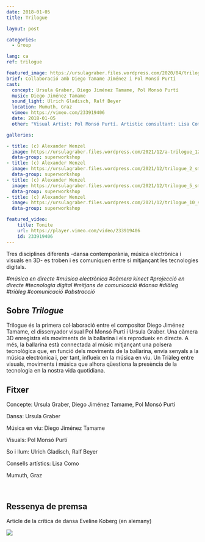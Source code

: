 ```yaml
---
date: 2018-01-05
title: Trilogue

layout: post

categories:
  - Group

lang: ca
ref: trilogue

featured_image: https://ursulagraber.files.wordpress.com/2020/04/trilogue_8.jpg?w=500&fit=crop
brief: Collaboració amb Diego Tamame Jiménez i Pol Monsó Purtí
cast:
  concept: Ursula Graber, Diego Jiménez Tamame, Pol Monsó Purtí
  music: Diego Jiménez Tamame
  sound_light: Ulrich Gladisch, Ralf Beyer
  location: Mumuth, Graz
  vimeo: https://vimeo.com/233919406
  date: 2018-01-05
  other: "Visual Artist: Pol Monsó Purtí. Artistic consultant: Lisa Como"

galleries:

- title: (c) Alexander Wenzel
  image: https://ursulagraber.files.wordpress.com/2021/12/a-trilogue_12_small.jpg?w=1024&fit=crop
  data-group: superworkshop
- title: (c) Alexander Wenzel
  image: https://ursulagraber.files.wordpress.com/2021/12/trilogue_2_small.jpg?w=2500&fit=crop
  data-group: superworkshop
- title: (c) Alexander Wenzel
  image: https://ursulagraber.files.wordpress.com/2021/12/trilogue_5_small.jpg?w=1024&fit=crop
  data-group: superworkshop
- title: (c) Alexander Wenzel
  image: https://ursulagraber.files.wordpress.com/2021/12/trilogue_10_small.jpg?w=1024&fit=crop
  data-group: superworkshop

featured_video:
    title: Tonite
    url: https://player.vimeo.com/video/233919406
    id: 233919406
---
```


Tres disciplines diferents -dansa contemporània, música electrònica i visuals en 3D- es troben i es comuniquen entre si mitjançant les tecnologies digitals.

*#música en directe #música electrònica #càmera kinect #projecció en directe #tecnologia digital #mitjans de comunicació #dansa #diàleg #triàleg #comunicació #abstracció*

<!--plop-->

## Sobre *Trilogue*   

Trilogue és la primera col·laboració entre el compositor Diego Jiménez Tamame, el dissenyador visual Pol Monsó Purtí i Ursula Graber. Una càmera 3D enregistra els moviments de la ballarina i els reprodueix en directe. A més, la ballarina està connectada al músic mitjançant una polsera tecnològica que, en funció dels moviments de la ballarina, envia senyals a la música electrònica i, per tant, influeix en la música en viu. Un Triàleg entre visuals, moviments i música que alhora qüestiona la presència de la tecnologia en la nostra vida quotidiana.

<!--plop-->

## Fitxer   

Concepte: Ursula Graber, Diego Jiménez Tamame, Pol Monsó Purtí

Dansa: Ursula Graber

Música en viu: Diego Jiménez Tamame

Visuals: Pol Monsó Purtí

So i llum: Ulrich Gladisch, Ralf Beyer

Consells artístics: Lisa Como

Mumuth, Graz

<br>

## Ressenya de premsa

Article de la crítica de dansa Eveline Koberg (en alemany)



<div class="long-center-image">
  <a href="https://www.tanz.at/index.php/kritiken/kritiken-2017/1810-mumuth-graz-invisible-drives-4" title="" data-caption="" data-id="" data-group="">
    <img src="https://ursulagraber.files.wordpress.com/2021/12/trilogue-artikel-tanz.at_.-mit-hinweis2.png"/>
  </a>
 </div>

<!--[![Trilogue](https://i.vimeocdn.com/video/740540727_640.jpg)](https://player.vimeo.com/video/233919406)-->
